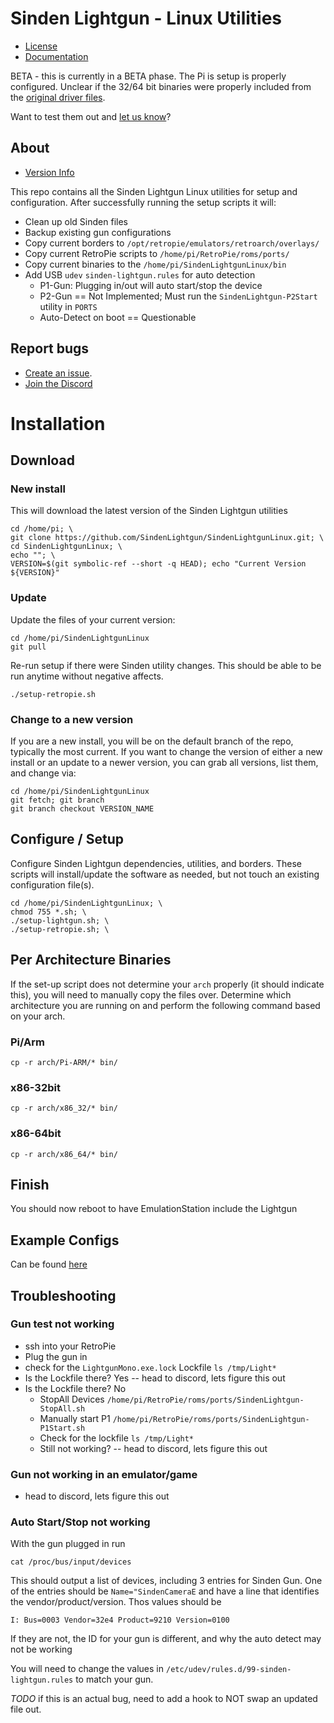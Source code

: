# Sinden Lightgun - Linux Utilities

- [License](License.md)
- [Documentation](SindenLightgunDocumentationV1.05_Linux.pdf)

BETA - this is currently in a BETA phase. The Pi is setup is properly configured. Unclear if the 32/64 bit binaries were properly included from the [original driver files](https://www.sindenlightgun.com/drivers/).

Want to test them out and [let us know](https://github.com/SindenLightgun/SindenLightgunLinux/issues/1)?

## About

- [Version Info](Version.md)

This repo contains all the Sinden Lightgun Linux utilities for setup and configuration. After successfully running the setup scripts it will:

- Clean up old Sinden files
- Backup existing gun configurations
- Copy current borders to `/opt/retropie/emulators/retroarch/overlays/`
- Copy current RetroPie scripts to `/home/pi/RetroPie/roms/ports/`
- Copy current binaries to the `/home/pi/SindenLightgunLinux/bin`
- Add USB `udev` `sinden-lightgun.rules` for auto detection
    - P1-Gun: Plugging in/out will auto start/stop the device
    - P2-Gun == Not Implemented; Must run the `SindenLightgun-P2Start` utility in `PORTS`
    - Auto-Detect on boot == Questionable

## Report bugs

- [Create an issue](https://github.com/SindenLightgun/SindenLightgunLinux/issues).
- [Join the Discord](https://discord.com/invite/B67hgt4)

# Installation

## Download

### New install

This will download the latest version of the Sinden Lightgun utilities

```
cd /home/pi; \
git clone https://github.com/SindenLightgun/SindenLightgunLinux.git; \
cd SindenLightgunLinux; \
echo ""; \
VERSION=$(git symbolic-ref --short -q HEAD); echo "Current Version ${VERSION}"
```

### Update

Update the files of your current version:

```
cd /home/pi/SindenLightgunLinux
git pull
```

Re-run setup if there were Sinden utility changes. This should be able to be run anytime without negative affects.

```
./setup-retropie.sh
```

### Change to a new version

If you are a new install, you will be on the default branch of the repo, typically the most current. If you want to change the version of either a new install or an update to a newer version, you can grab all versions, list them, and change via:

```
cd /home/pi/SindenLightgunLinux
git fetch; git branch
git branch checkout VERSION_NAME
```


## Configure / Setup

Configure Sinden Lightgun dependencies, utilities, and borders. These scripts will install/update the software as needed, but not touch an existing configuration file(s).

```
cd /home/pi/SindenLightgunLinux; \
chmod 755 *.sh; \
./setup-lightgun.sh; \
./setup-retropie.sh; \
```

## Per Architecture Binaries

If the set-up script does not determine your `arch` properly (it should indicate this), you will need to manually copy the files over. Determine which architecture you are running on and perform the following command based on your arch.

### Pi/Arm

```
cp -r arch/Pi-ARM/* bin/
```

### x86-32bit

```
cp -r arch/x86_32/* bin/
```

### x86-64bit

```
cp -r arch/x86_64/* bin/
```

## Finish

You should now reboot to have EmulationStation include the Lightgun

## Example Configs

Can be found [here](Examples.md)

## Troubleshooting

### Gun test not working

- ssh into your RetroPie
- Plug the gun in
- check for the `LightgunMono.exe.lock` Lockfile `ls /tmp/Light*`
- Is the Lockfile there? Yes -- head to discord, lets figure this out
- Is the Lockfile there? No
    - StopAll Devices `/home/pi/RetroPie/roms/ports/SindenLightgun-StopAll.sh`
    - Manually start P1 `/home/pi/RetroPie/roms/ports/SindenLightgun-P1Start.sh`
    - Check for the lockfile `ls /tmp/Light*`
    - Still not working? -- head to discord, lets figure this out

### Gun not working in an emulator/game

- head to discord, lets figure this out

### Auto Start/Stop not working

With the gun plugged in run

```
cat /proc/bus/input/devices
```

This should output a list of devices, including 3 entries for Sinden Gun. One of the entries should be `Name="SindenCameraE` and have a line that identifies the vendor/product/version. Thos values should be

```
I: Bus=0003 Vendor=32e4 Product=9210 Version=0100
```

If they are not, the ID for your gun is different, and why the auto detect may not be working

You will need to change the values in `/etc/udev/rules.d/99-sinden-lightgun.rules` to match your gun.

*TODO* if this is an actual bug, need to add a hook to NOT swap an updated file out.


